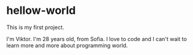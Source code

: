 # hellow-world
This  is my first project.

I'm Viktor. I'm 28 years old, from Sofia. I love to code and I can't wait to learn more and more about programming world.

